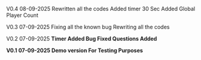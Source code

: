 V0.4 08-09-2025
Rewritten all the codes
Added timer 30 Sec
Added Global Player Count

V0.3 07-09-2025
Fixing all the known bug
Rewriting all the codes

V0.2 07-09-2025
<b> Timer Added </b>
<b> Bug Fixed
<b> Questions Added

V0.1 07-09-2025
Demo version 
For Testing Purposes
